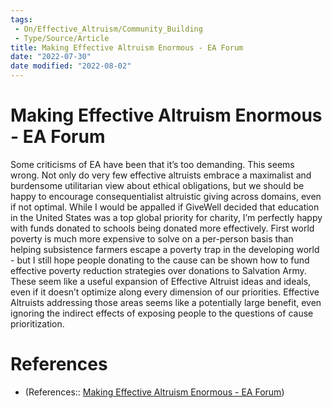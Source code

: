 ```yaml
---
tags:
 - On/Effective_Altruism/Community_Building
 - Type/Source/Article
title: Making Effective Altruism Enormous - EA Forum
date: "2022-07-30"
date modified: "2022-08-02"
---
```


# Making Effective Altruism Enormous - EA Forum
Some criticisms of EA have been that it’s too demanding. This seems wrong. Not only do very few effective altruists embrace a maximalist and burdensome utilitarian view about ethical obligations, but we should be happy to encourage consequentialist altruistic giving across domains, even if not optimal. While I would be appalled if GiveWell decided that education in the United States was a top global priority for charity, I’m perfectly happy with funds donated to schools being donated more effectively. First world poverty is much more expensive to solve on a per-person basis than helping subsistence farmers escape a poverty trap in the developing world - but I still hope people donating to the cause can be shown how to fund effective poverty reduction strategies over donations to Salvation Army. These seem like a useful expansion of Effective Altruist ideas and ideals, even if it doesn’t optimize along every dimension of our priorities. Effective Altruists addressing those areas seems like a potentially large benefit, even ignoring the indirect effects of exposing people to the questions of cause prioritization.

# References
- (References:: [Making Effective Altruism Enormous - EA Forum](https://forum.effectivealtruism.org/posts/cvzEpGgmQ8BefiwGt/making-effective-altruism-enormous?utm_source=EA%20Forum%20Digest&utm_campaign=dcea46f7f6-EMAIL_CAMPAIGN_2022_07_27_02_22&utm_medium=email&utm_term=0_7457c7ff3e-dcea46f7f6-319041987#Decreasing_Marginal_Returns))

